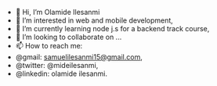 - 👋 Hi, I’m Olamide Ilesanmi
- 👀 I’m interested in web and mobile development,
- 🌱 I’m currently learning node j.s for a backend track course,
- 💞️ I’m looking to collaborate on ...
- 📫 How to reach me:
-   @gmail: samuelilesanmi15@gmail.com,
-   @twitter: @mideilesanmi,
-   @linkedin: olamide ilesanmi.

<!---
wepiiss/wepiiss is a ✨ special ✨ repository because its `README.md` (this file) appears on your GitHub profile.
You can click the Preview link to take a look at your changes.
--->
